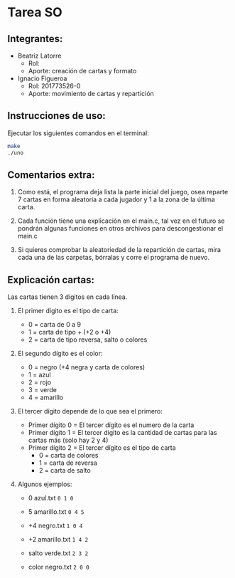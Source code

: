 # Tarea SO
## Integrantes:

* Beatriz Latorre
	* Rol:
	* Aporte: creación de cartas y formato
* Ignacio Figueroa
	* Rol: 201773526-0
	* Aporte: movimiento de cartas y repartición

## Instrucciones de uso:

Ejecutar los siguientes comandos en el terminal:

```bash
make
./uno
```
## Comentarios extra:

1. Como está, el programa deja lista la parte inicial del juego, osea reparte 7 cartas en forma aleatoria a cada jugador y 1 a la zona de la última carta.

2. Cada función tiene una explicación en el main.c, tal vez en el futuro se pondrán algunas funciones en otros archivos para descongestionar el main.c

3. Si quieres comprobar la aleatoriedad de la repartición de cartas, mira cada una de las carpetas, bórralas y corre el programa de nuevo.

## Explicación cartas:

Las cartas tienen 3 dígitos en cada línea.
1. El primer dígito es el tipo de carta:
	* 0 = carta de 0 a 9
	* 1 = carta de tipo + (+2 o +4)
	* 2 = carta de tipo reversa, salto o colores
	
2. El segundo dígito es el color:
	* 0 = negro (+4 negra y carta de colores)
	* 1 = azul
	* 2 = rojo
	* 3 = verde
	* 4 = amarillo

3. El tercer dígito depende de lo que sea el primero:
	* Primer dígito 0 = El tercer dígito es el numero de la carta
	* Primer dígito 1 = El tercer dígito es la cantidad de cartas para las cartas más (solo hay 2 y 4)
	* Primer dígito 2 = El tercer dígito es el tipo de carta 
		* 0 = carta de colores
		* 1 = carta de reversa
		* 2 = carta de salto
		
4. Algunos ejemplos:
	* 0 azul.txt `0 1 0`
	
	* 5 amarillo.txt `0 4 5`
	
	* +4 negro.txt `1 0 4`
		
	* +2 amarillo.txt `1 4 2`
		
	* salto verde.txt `2 3 2`
		
	* color negro.txt `2 0 0`
